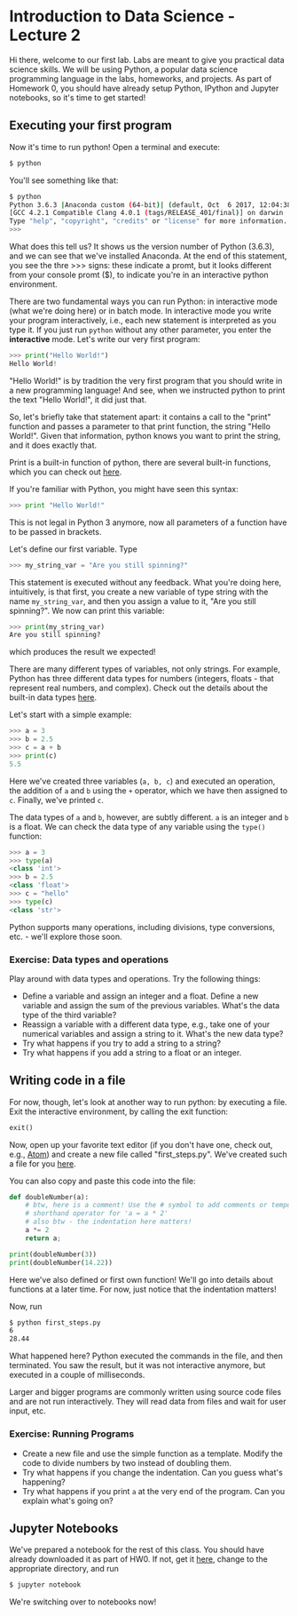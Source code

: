 # Introduction to Data Science - Lecture 2

Hi there, welcome to our first lab. Labs are meant to give you practical data science skills. We will be using Python, a popular data science programming language in the labs, homeworks, and projects. As part of Homework 0, you should have already setup Python, IPython and Jupyter notebooks, so it's time to get started!

## Executing your first program

Now it's time to run python! Open a terminal and execute:

```bash
$ python
```

You'll see something like that:

```bash
$ python
Python 3.6.3 |Anaconda custom (64-bit)| (default, Oct  6 2017, 12:04:38)
[GCC 4.2.1 Compatible Clang 4.0.1 (tags/RELEASE_401/final)] on darwin
Type "help", "copyright", "credits" or "license" for more information.
>>>
```
What does this tell us? It shows us the version number of Python (3.6.3), and we can see that we've installed Anaconda. At the end of this statement, you see the thre >>> signs: these indicate a promt, but it looks different from your console promt ($), to indicate you're in an interactive python environment.

There are two fundamental ways you can run Python: in interactive mode (what we're doing here) or in batch mode. In interactive mode you write your program interactively, i.e., each new statement is interpreted as you type it. If you just run ```python``` without any other parameter, you enter the **interactive** mode. Let's write our very first program:

```python
>>> print("Hello World!")
Hello World!
```

"Hello World!" is by tradition the very first program that you should write in a new programming language! And see, when we instructed python to print the text "Hello World!", it did just that.

So, let's briefly take that statement apart: it contains a call to the "print" function and passes a parameter to that print function, the string "Hello World!". Given that information, python knows you want to print the string, and it does exactly that.

Print is a built-in function of python, there are several built-in functions, which you can check out [here](https://docs.python.org/3/library/functions.html).

If you're familiar with Python, you might have seen this syntax:

```python
>>> print "Hello World!"
```

This is not legal in Python 3 anymore, now all parameters of a function have to be passed in brackets.

Let's define our first variable. Type

```python
>>> my_string_var = "Are you still spinning?"
```

This statement is executed without any feedback. What you're doing here, intuitively, is that first, you create a new variable of type string with the name ```my_string_var```, and then you assign a value to it, "Are you still spinning?". We now can print this variable:

```python
>>> print(my_string_var)
Are you still spinning?
```

which produces the result we expected!

There are many different types of variables, not only strings. For example, Python has three different data types for numbers (integers, floats - that represent real numbers, and complex). Check out the details about the built-in data types [here](https://docs.python.org/3/library/stdtypes.html).

Let's start with a simple example:

```python
>>> a = 3
>>> b = 2.5
>>> c = a + b
>>> print(c)
5.5
```

Here we've created three variables (`a, b, c`) and executed an operation, the addition of `a` and `b` using the `+` operator, which we have then assigned to `c`. Finally, we've printed `c`.

The data types of `a` and `b`, however, are subtly different. `a` is an integer and `b` is a float. We can check the data type of any variable using the `type()` function:

```python
>>> a = 3
>>> type(a)
<class 'int'>
>>> b = 2.5
<class 'float'>
>>> c = "hello"
>>> type(c)
<class 'str'>
```

Python supports many operations, including divisions, type conversions, etc. - we'll explore those soon.

### Exercise: Data types and operations

Play around with data types and operations. Try the following things:

 * Define a variable and assign an integer and a float. Define a new variable and assign the sum of the previous variables. What's the data type of the third variable?
 * Reassign a variable with a different data type, e.g., take one of your numerical variables and assign a string to it. What's the new data type?
 * Try what happens if you try to add a string to a string?
 * Try what happens if you add a string to a float or an integer.


## Writing code in a file

For now, though, let's look at another way to run python: by executing a file. Exit the interactive environment, by calling the exit function:

```python
exit()
```

Now, open up your favorite text editor (if you don't have one, check out, e.g., [Atom](https://atom.io/)) and create a new file called "first_steps.py". We've created such a file for you [here](first_steps.py).

You can also copy and paste this code into the file:

```python
def doubleNumber(a):
    # btw, here is a comment! Use the # symbol to add comments or temporarily remove code
    # shorthand operator for 'a = a * 2'
    # also btw - the indentation here matters!
    a *= 2
    return a;

print(doubleNumber(3))
print(doubleNumber(14.22))
```

Here we've also defined or first own function! We'll go into details about functions at a later time. For now, just notice that the indentation matters!

Now, run

```bash
$ python first_steps.py
6
28.44
```

What happened here? Python executed the commands in the file, and then terminated. You saw the result, but it was not interactive anymore, but executed in a couple of milliseconds.

Larger and bigger programs are commonly written using source code files and are not run interactively. They will read data from files and wait for user input, etc.

### Exercise: Running Programs

 * Create a new file and use the simple function as a template. Modify the code to divide numbers by two instead of doubling them.
 * Try what happens if you change the indentation. Can you guess what's happening?
 * Try what happens if you print `a` at the very end of the program. Can you explain what's going on?


## Jupyter Notebooks

We've prepared a notebook for the rest of this class. You should have already downloaded it as part of HW0. If not, get it [here](lecture-02-notebook.ipynb), change to the appropriate directory, and run

```bash
$ jupyter notebook
```

We're switching over to notebooks now!
